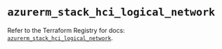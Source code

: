 # `azurerm_stack_hci_logical_network`

Refer to the Terraform Registry for docs: [`azurerm_stack_hci_logical_network`](https://registry.terraform.io/providers/hashicorp/azurerm/4.17.0/docs/resources/stack_hci_logical_network).
